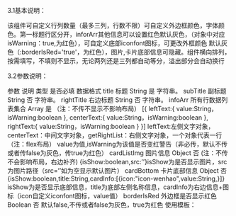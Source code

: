 3.1基本说明：

该组件可自定义行列数量（最多三列，行数不限）可自定义外边框颜色，字体颜色。第一标题行区分开，inforArr其他信息可以设置红色默认灰色，（对象中对应isWarning：true,为红色），可自定义底部iconfont图标，可更改外框颜色 默认灰色（:borderIsRed='true'，为红色），图片,卡片底部信息可隐藏。组件横向排列，按需填写，不填则不显示，无论两列还是三列都自动等分，溢出部分会自动换行


3.2参数说明：


参数	说明	类型	是否必填	数据格式
title	标题	String	是	字符串。
subTitle	副标题	String	否	字符串。
rightTitle	右边标题	String	否	字符串。
infoArr	所有行数据列表集合	Array	是
（注：不传不显示不影响布局）	[{
leftText:{
value:String，isWarning:boolean
},
centerText:{
value:String，isWarning:boolean
},
rightText:{
value:String，isWarning:boolean
}
}]
leftText:左侧文字对象，centerText：中间文字对象，getRightList：右侧文字对象，一个对象代表一行（注：flex布局） value为值,isWarning为该值是否变红警告（非必传，默认不传或者传false为灰色，传true为红色）
cardListImg	图片信息	Object	否
(注：不传不会影响布局，右边补齐)
	{isShow:boolean,src:’’}isShow为是否显示图片，src为图片路径（src=’’如为空显示默认图片）
cardBottom	卡片底部信息	Object	否
	{isShow:boolean,title:String,cardInfo:[{icon:"icon-wenhao",value:String,}]}
isShow为是否显示底部信息，title为底部左侧名称信息，cardInfo为右边信息+图标（icon自定义iconfont图标，value值）
borderIsRed	外边框是否显示红色	Boolean	否
	默认false,不传或者false为灰色，true为红色
使用模板：
<template>
		<view >
			<cardList :isShow="true" title='title' subTitle='subTitle' rightTitle="rightTitle"  :infoArr="infoArr()" :cardListImg='img()'/>
			<cardList title='title' subTitle='subTitle' :borderIsRed="true" rightTitle="rightTitle"  :infoArr="infoArr()" :cardBottom="cardBottom()" :cardListImg='img()'/>
			<cardList  title='title' subTitle='subTitle' :borderIsRed='false' rightTitle="rightTitle"  :cardBottom="cardBottom()" />
			<pictureList title='title' :infoArr="infoArr2()" :listImg="img()"rightTitle="rightTitle" subTitle='subTitle' />
			<pictureList title='title' :infoArr="infoArr2()"subTitle='subTitle' rightTitle="rightTitle"  />
		</view>
</template>
<script>
	import pictureList from '../../components/pictureList/pictureList.vue'
	import cardList from '../../components/cardList/cardList.vue'
	export default {
		components:{
			pictureList,
			cardList
		},
		methods: {
			infoArr2(){
				return[
					{leftText:"leftText",centerText:"centerText",rightText:"rightText"},
					{leftText:"leftText",centerText:"centerText",rightText:"rightText"},
					{leftText:"leftText",centerText:"centerText",rightText:"rightText"},
					]
			},
			// 设置图片
			img(){
				return {
					isShow: true,//显示图片
					src: ''
				}
			},
			// 获取所有数据列表
			infoArr(){
				// 获取所有数据列表
			return [{
						leftText:{
							value:'value',
						},
						centerText:{
							value:'value',
						},
						rightText:{
							value:'value',
						},
					},	{
						leftText:{
							value:'value',
						},
						centerText:{
							value:'value',
							isWarning:false
						},
						rightText:{
							value:'value',
							isWarning:true
						},
					},{
						leftText:{
							value:'value',
						},
						centerText:{
							value:'value',
						},
						rightText:{
							value:'value',
							isWarning:""
						},
					}]
			},
			
			// 设置卡片底部信息
			cardBottom(){
				return	{
					isShow:true,
					title:"title",
					cardInfo:[
						{
							icon:"icon-wenhao",//icon class
							value:"value",
						},
						{
							icon:"icon-wenhao",//icon class
							value:"value",
						},
						{
							icon:"icon-wenhao",//icon class
							value:"value",
						}
					]
				}
			}
		}
	}
</script>

